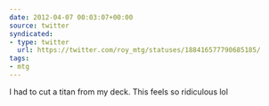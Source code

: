 ```yaml
---
date: 2012-04-07 00:03:07+00:00
source: twitter
syndicated:
- type: twitter
  url: https://twitter.com/roy_mtg/statuses/188416577790685185/
tags:
- mtg
---
```


I had to cut a titan from my deck. This feels so ridiculous lol